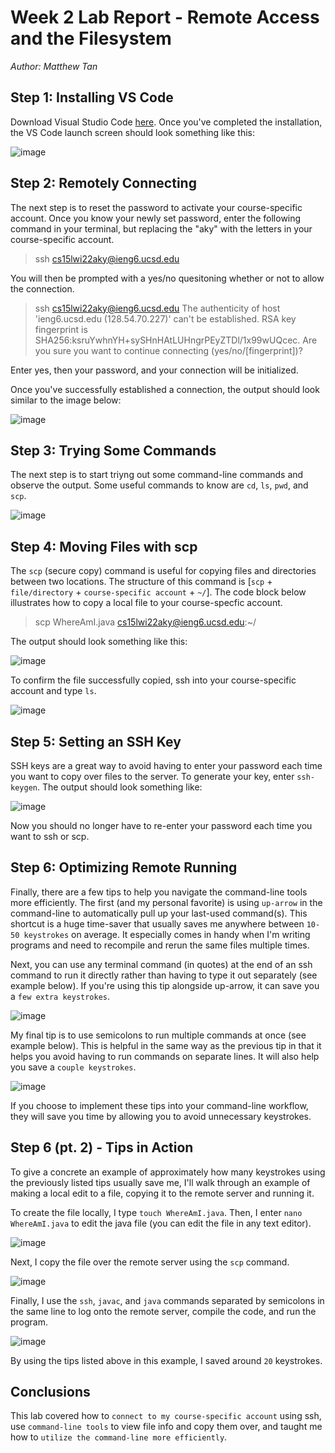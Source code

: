 # Week 2 Lab Report - Remote Access and the Filesystem
*Author: Matthew Tan*

## Step 1: Installing VS Code
Download Visual Studio Code 
<a href="https://code.visualstudio.com/download" target="_blank">here</a>. Once you've completed the installation, the VS Code launch screen should look something like this:  

![image](lab1-pngs/vscode-installed.png)
## Step 2: Remotely Connecting
The next step is to reset the password to activate your course-specific account. Once you know your newly set password, enter the following command in your terminal, but replacing the "aky" with the letters in your course-specific account.
> ssh cs15lwi22aky@ieng6.ucsd.edu

You will then be prompted with a yes/no quesitoning whether or not to allow the connection.
> ssh cs15lwi22aky@ieng6.ucsd.edu
The authenticity of host 'ieng6.ucsd.edu (128.54.70.227)' can't be established.
RSA key fingerprint is SHA256:ksruYwhnYH+sySHnHAtLUHngrPEyZTDl/1x99wUQcec.
Are you sure you want to continue connecting (yes/no/[fingerprint])? 

Enter yes, then your password, and your connection will be initialized.

Once you've successfully established a connection, the output should look similar to the image below:

![image](lab1-pngs/remotely-connecting.png)  

## Step 3: Trying Some Commands
The next step is to start triyng out some command-line commands and observe the output. Some useful commands to know are `cd`, `ls`, `pwd`, and `scp`.

![image](lab1-pngs/trying-commands.png)  

## Step 4: Moving Files with scp
The `scp` (secure copy) command is useful for copying files and directories between two locations. The structure of this command is [`scp` + `file/directory` + `course-specific account` + `~/`]. The code block below illustrates how to copy a local file to your course-specfic account.
> scp WhereAmI.java cs15lwi22aky@ieng6.ucsd.edu:~/

The output should look something like this:

![image](lab1-pngs/scp-whereami.png)

To confirm the file successfully copied, ssh into your course-specific account and type `ls`.

![image](lab1-pngs/confirm-whereami-copied.png)

## Step 5: Setting an SSH Key
SSH keys are a great way to avoid having to enter your password each time you want to copy over files to the server. To generate your key, enter `ssh-keygen`. The output should look something like:

![image](lab1-pngs/ssh-keygen.png)

Now you should no longer have to re-enter your password each time you want to ssh or scp.

## Step 6: Optimizing Remote Running
Finally, there are a few tips to help you navigate the command-line tools more efficiently. The first (and my personal favorite) is using `up-arrow` in the command-line to automatically pull up your last-used command(s). This shortcut is a huge time-saver that usually saves me anywhere between `10-50 keystrokes` on average. It especially comes in handy when I'm writing programs and need to recompile and rerun the same files multiple times.

Next, you can use any terminal command (in quotes) at the end of an ssh command to run it directly rather than having to type it out separately (see example below). If you're using this tip alongside up-arrow, it can save you a `few extra keystrokes`.

![image](lab1-pngs/command-with-ssh.png)

My final tip is to use semicolons to run multiple commands at once (see example below). This is helpful in the same way as the previous tip in that it helps you avoid having to run commands on separate lines. It will also help you save a `couple keystrokes`.

![image](lab1-pngs/multiple-commands.png)

If you choose to implement these tips into your command-line workflow, they will save you time by allowing you to avoid unnecessary keystrokes.

## Step 6 (pt. 2) - Tips in Action
To give a concrete an example of approximately how many keystrokes using the previously listed tips usually save me, I'll walk through an example of making a local edit to a file, copying it to the remote server and running it.

To create the file locally, I type `touch WhereAmI.java`. 
Then, I enter `nano WhereAmI.java` to edit the java file (you can edit the file in any text editor).

![image](lab1-pngs/touch-nano-whereami.png)

Next, I copy the file over the remote server using the `scp` command.

![image](lab1-pngs/scp-whereami.png)

Finally, I use the `ssh`, `javac`, and `java` commands separated by semicolons in the same line to log onto the remote server, compile the code, and run the program.

![image](lab1-pngs/ssh-javac-java-whereami.png)

By using the tips listed above in this example, I saved around `20` keystrokes.

## Conclusions
This lab covered how to `connect to my course-specific account` using ssh, use `command-line tools` to view file info and copy them over, and taught me how to `utilize the command-line more efficiently`.